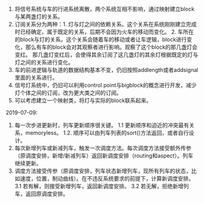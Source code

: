 1. 将信号系统与车的行进系统离散，两个系统互相不影响，通过映射建立block与某两盏灯的关系。
2. 订阅关系分为两种：1. 灯与灯之间的依赖关系。这个关系在系统刚刚建立完成时已经确定，属于既定的关系，后期不会因为火车的移动而变化。
                  2. 车所在的block与灯的关系。这个关系会随着车的移动或者让车逻辑，block进行变化，那么有车的block会对其观察者进行影响。观察了这个block的那几盏灯会变红。
                  那几盏灯变红后，会使得其余订阅了这几盏灯的其余灯根据既定的灯与灯之间的关系进行变化。
3. 车的前进逻辑与轨道的数据结构基本不变，仍旧按照addlength或者addsignal里面的关系进行。
4. 信号灯系统中，仍旧可以利用control point与bigblock的概念进行开发，减少灯个体之间的订阅，改为更大类之间的订阅。
5. 可以考虑建立一个映射类，将灯与实际的block联系起来。

2019-07-09:
1. 每一次步进更新时，列车更新顺序很关键。
    1.1 更新顺序和迫近的冲突最有关系，memoryless。
    1.2. 顺序可以由列车列表的sort()方法返回，或者自行设计。
2. 每次新增列车或新减列车，触发一次调度方法。每次调度方法接受额外传参（原调度安排，新增/新减列车）返回新调度安排（routing和aspect）。列车继续更新。
3. 调度方法接受传参（原调度安排，列车状态新增列车，现所有列车的状态，比如速度，位置，制动曲线）。在不违反系统要求的前提下，计算新调度安排。
    3.1 若有解，则接受新增列车，返回新调度安排。
    3.2 若无解，拒绝新增列车，返回原调度安排。